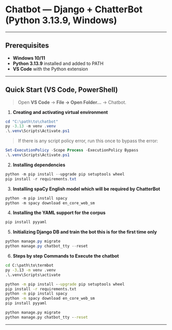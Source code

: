 # Chatbot — Django + ChatterBot (Python 3.13.9, Windows)


---

## Prerequisites

- **Windows 10/11**
- **Python 3.13.9** installed and added to PATH 
- **VS Code** with the Python extension

---



## Quick Start (VS Code, PowerShell)

> Open **VS Code** → **File → Open Folder…** → Chatbot.

1) **Creating and activating virtual environment**
```powershell
cd "C:\path\to\chatbot"
py -3.13 -m venv .venv
.\.venv\Scripts\Activate.ps1
```
> If there is any script policy error, run  this once to bypass the error:
```powershell
Set-ExecutionPolicy -Scope Process -ExecutionPolicy Bypass
.\.venv\Scripts\Activate.ps1
```

2) **Installing dependencies**
```powershell
python -m pip install --upgrade pip setuptools wheel
pip install -r requirements.txt
```

3) **Installing spaCy English model which will be required by ChatterBot**
```powershell
python -m pip install spacy
python -m spacy download en_core_web_sm
```

4) **Installing the  YAML support for the corpus**
```powershell
pip install pyyaml
```

5) **Initializing Django DB and train the bot this is for the first time only**
```powershell
python manage.py migrate
python manage.py chatbot_tty --reset
```

6) **Steps by step Commands to Execute the chatbot**
```bat
cd C:\path\to\termbot
py -3.13 -m venv .venv
.\.venv\Scripts\activate

python -m pip install --upgrade pip setuptools wheel
pip install -r requirements.txt
python -m pip install spacy
python -m spacy download en_core_web_sm
pip install pyyaml

python manage.py migrate
python manage.py chatbot_tty --reset
```

---

